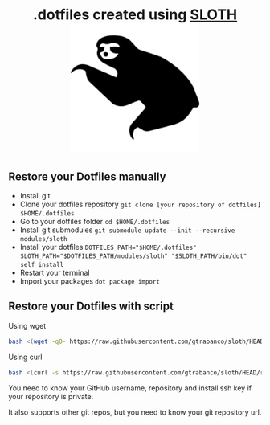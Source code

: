 <div align="center">
  <h1>
    .dotfiles created using <a href="https://github.com/gtrabanco/sloth">SLOTH</a>
    <div style="display:block">
      <a href="https://github.com/gtrabanco/sloth">
        <img src="sloth.svg" alt="Sloth Logo" width="256px" height="256px" />
      </a>
    </div>
  </h1>
</div>

## Restore your Dotfiles manually

* Install git
* Clone your dotfiles repository `git clone [your repository of dotfiles] $HOME/.dotfiles`
* Go to your dotfiles folder `cd $HOME/.dotfiles`
* Install git submodules `git submodule update --init --recursive modules/sloth`
* Install your dotfiles `DOTFILES_PATH="$HOME/.dotfiles" SLOTH_PATH="$DOTFILES_PATH/modules/sloth" "$SLOTH_PATH/bin/dot" self install`
* Restart your terminal
* Import your packages `dot package import`

## Restore your Dotfiles with script

Using wget
```bash
bash <(wget -qO- https://raw.githubusercontent.com/gtrabanco/sloth/HEAD/restorer)
```

Using curl
```bash
bash <(curl -s https://raw.githubusercontent.com/gtrabanco/sloth/HEAD/restorer)
```

You need to know your GitHub username, repository and install ssh key if your repository is private.

It also supports other git repos, but you need to know your git repository url.
